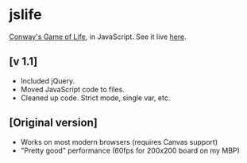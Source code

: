 jslife
======
[Conway's Game of Life](http://en.wikipedia.org/wiki/Conway's_Game_of_Life), in JavaScript.  See it live [here](http://valera-rozuvan.github.io/jslife/).


[v 1.1]
-------
  * Included jQuery.
  * Moved JavaScript code to files.
  * Cleaned up code. Strict mode, single var, etc.


[Original version]
------------------
  * Works on most modern browsers (requires Canvas support)
  * "Pretty good" performance (60fps for 200x200 board on my MBP)
